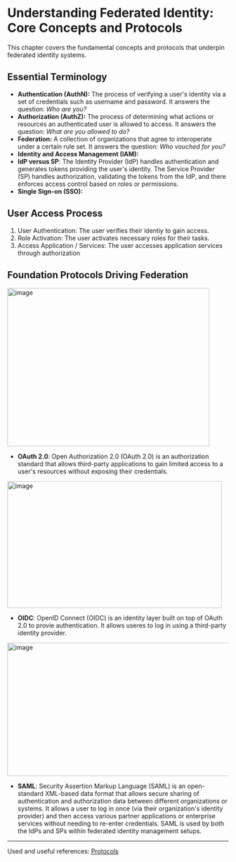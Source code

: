 # Understanding Federated Identity: Core Concepts and Protocols

This chapter covers the fundamental concepts and protocols that underpin federated identity systems.

## Essential Terminology
- **Authentication (AuthN):** The process of verifying a user's identity via a set of credentials such as username and password. It answers the question: _Who are you?_
- **Authorization (AuthZ):** The process of determining what actions or resources an authenticated user is allowed to access. It answers the question: _What are you allowed to do?_
- **Federation:** A collection of organizations that agree to interoperate under a certain rule set. It answers the question: _Who vouched for you?_
- **Identity and Access Management (IAM):**
- **IdP versus SP**: The Identity Provider (IdP) handles authentication and generates tokens providing the user's identity. The Service Provider (SP) handles authorization, validating the tokens from the IdP, and there enforces access control based on roles or permissions.
- **Single Sign-on (SSO):** 

## User Access Process
1. User Authentication: The user verifies their identiy to gain access.
2. Role Activation: The user activates necessary roles for their tasks. 
3. Access Application / Services: The user accesses application services through authorization
   
## Foundation Protocols Driving Federation

<img width="460" height="360" alt="image" src="https://github.com/user-attachments/assets/da5e7a57-3a8b-4fe8-9bdf-8e6189c77dc9" />


  - **OAuth 2.0**: Open Authorization 2.0 (OAuth 2.0) is an authorization standard that allows third-party applications to gain limited access to a user's resources without exposing their credentials.

<img width="488" height="288" alt="image" src="https://github.com/user-attachments/assets/fbc9ac54-4de4-44d7-ab55-6f7c06d9bbb5" />

  - **OIDC**: OpenID Connect (OIDC) is an identity layer built on top of OAuth 2.0 to provie authentication. It allows useres to log in using a third-party identity provider.

<img width="588" height="303" alt="image" src="https://github.com/user-attachments/assets/d042228a-c239-4af1-9602-40968d09e79a" />
  
  - **SAML**: Security Assertion Markup Language (SAML) is an open-standard XML-based data format that allows secure sharing of authentication and authorization data between different organizations or systems. It allows a user to log in once (via their organization's identity provider) and then access various partner applications or enterprise services without needing to re-enter credentials. SAML is used by both the IdPs and SPs within federated identity management setups. 


---
Used and useful references: [Protocols](https://auth0.com/docs/authenticate/protocols)
